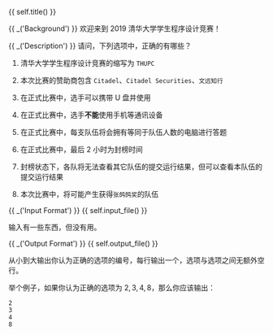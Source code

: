 {{ self.title() }}

{{ _('Background') }}
欢迎来到 2019 清华大学学生程序设计竞赛！

{{ _('Description') }}
请问，下列选项中，正确的有哪些？

1. 清华大学学生程序设计竞赛的缩写为 `THUPC`

2. 本次比赛的赞助商包含 `Citadel`、`Citadel Securities`、`文远知行`

3. 在正式比赛中，选手可以携带 U 盘并使用

4. 在正式比赛中，选手**不能**使用手机等通讯设备

5. 在正式比赛中，每支队伍将会拥有等同于队伍人数的电脑进行答题

6. 在正式比赛中，最后 2 小时为封榜时间

7. 封榜状态下，各队将无法查看其它队伍的提交运行结果，但可以查看本队伍的提交运行结果

8. 本次比赛中，将可能产生获得`张鸽鸽奖`的队伍

{{ _('Input Format') }}
{{ self.input_file() }}

输入有一些东西，但没有用。

{{ _('Output Format') }}
{{ self.output_file() }}

从小到大输出你认为正确的选项的编号，每行输出一个，选项与选项之间无额外空行。

举个例子，如果你认为正确的选项为 $2,3,4,8$，那么你应该输出：

```
2
3
4
8
```